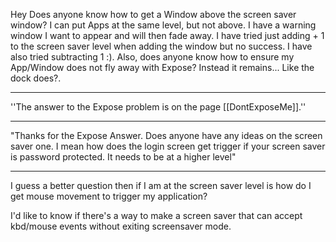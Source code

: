Hey Does anyone know how to get a Window above the screen saver window? I can put Apps at the same level, but not above. I have a warning window I want to appear and will then fade away. I have tried just adding + 1 to the screen saver level when adding the window but no success. I have also tried subtracting 1 :). Also, does anyone know how to ensure my App/Window does not fly away with Expose? Instead it remains... Like the dock does?.

----
''The answer to the Expose problem is on the page [[DontExposeMe]].''

----
"Thanks for the Expose Answer. Does anyone have any ideas on the screen saver one. I mean how does the login screen get trigger if your screen saver is password protected. It needs to be at a higher level"

----

I guess a better question then if I am at the screen saver level is how do I get mouse movement to trigger my application?

I'd like to know if there's a way to make a screen saver that can accept kbd/mouse events without exiting screensaver mode.